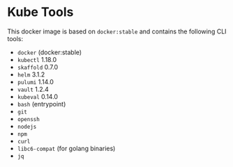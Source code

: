 # Kube Tools

This docker image is based on `docker:stable` and contains the following CLI tools:
- `docker` (docker:stable)
- `kubectl` 1.18.0
- `skaffold` 0.7.0
- `helm` 3.1.2
- `pulumi` 1.14.0
- `vault` 1.2.4
- `kubeval` 0.14.0
- `bash` (entrypoint)
- `git`
- `openssh`
- `nodejs`
- `npm`
- `curl`
- `libc6-compat` (for golang binaries)
- `jq`
